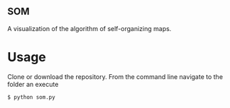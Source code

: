 ## SOM

A visualization of the algorithm of self-organizing maps.

# Usage

Clone or download the repository.
From the command line navigate to the folder an execute

`$ python som.py`
